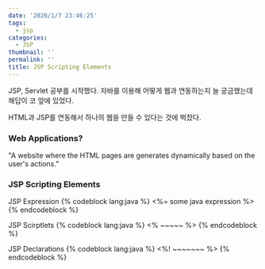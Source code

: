 ```yaml
---
date: '2020/1/7 23:46:25'
tags:
  - jsp
categories:
  - JSP
thumbnail: ''
permalink: ''
title: JSP Scripting Elements
---
```


JSP, Servlet 공부를 시작했다.
자바를 이용해 어떻게 웹과 연동하는지 늘 궁금했는데 해답이 코 앞에 있었다.

HTML과 JSP를 연동해서 하나의 웹을 만들 수 있다는 것에 벅찼다.

<!-- more -->

### Web Applications?
"A website where the HTML pages are generates dynamically based on the user's actions."


### JSP Scripting Elements

JSP Expression
{% codeblock lang:java %}
<%= some java expression %>
{% endcodeblock %}

JSP Scirptlets
{% codeblock lang:java %}
<% ~~~~~ %>
{% endcodeblock %}

JSP Declarations
{% codeblock lang:java %}
<%! ~~~~~~~ %>
{% endcodeblock %}


<!-- toc -->